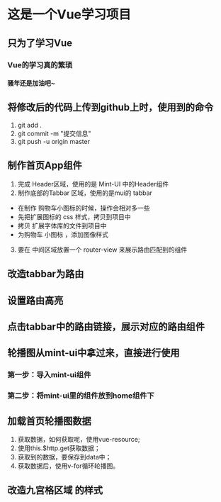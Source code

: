 # 这是一个Vue学习项目
## 只为了学习Vue
### Vue的学习真的繁琐
#### 骚年还是加油吧~

## 将修改后的代码上传到github上时，使用到的命令
1. git add .
2. git commit -m "提交信息"
3. git push -u origin master

## 制作首页App组件
1. 完成 Header区域，使用的是 Mint-UI 中的Header组件
2. 制作底部的Tabbar 区域，使用的是mui的 tabbar
 + 在制作 购物车小图标的时候，操作会相对多一些
 + 先把扩展图标的 css 样式，拷贝到项目中
 + 拷贝 扩展字体库的文件到项目中
 + 为购物车 小图标 ，添加图像样式
3. 要在 中间区域放置一个 router-view 来展示路由匹配到的组件

## 改造tabbar为路由

## 设置路由高亮

## 点击tabbar中的路由链接，展示对应的路由组件

## 轮播图从mint-ui中拿过来，直接进行使用
### 第一步：导入mint-ui组件
### 第二步：将mint-ui里的组件放到home组件下

## 加载首页轮播图数据
1. 获取数据，如何获取呢，使用vue-resource;
2. 使用this.$http.get获取数据；
3. 获取到的数据，要保存到data中；
4. 获取数据后，使用v-for循环轮播图。

## 改造九宫格区域 的样式

